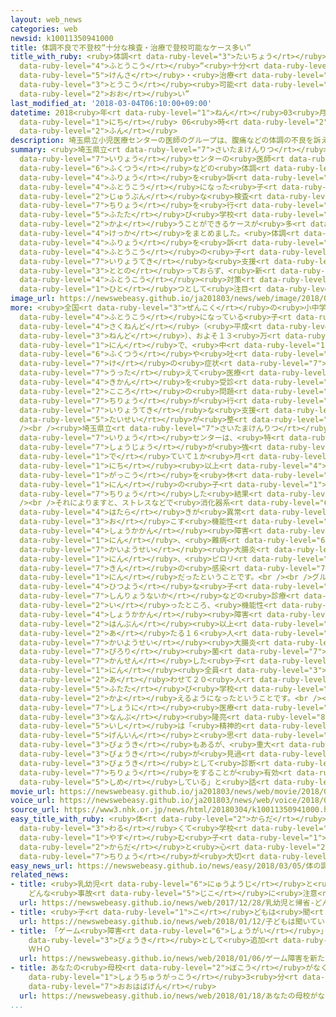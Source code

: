 ```yaml
---
layout: web_news
categories: web
newsid: k10011350941000
title: 体調不良で不登校“十分な検査・治療で登校可能なケース多い”
title_with_ruby: <ruby>体調<rt data-ruby-level="3">たいちょう</rt></ruby><ruby>不良<rt data-ruby-level="4">ふりょう</rt></ruby>で<ruby>不登校<rt
  data-ruby-level="4">ふとうこう</rt></ruby>“<ruby>十分<rt data-ruby-level="2">じゅうぶん</rt></ruby>な<ruby>検査<rt
  data-ruby-level="5">けんさ</rt></ruby>・<ruby>治療<rt data-ruby-level="7">ちりょう</rt></ruby>で<ruby>登校<rt
  data-ruby-level="3">とうこう</rt></ruby><ruby>可能<rt data-ruby-level="5">かのう</rt></ruby>なケース<ruby>多<rt
  data-ruby-level="2">おお</rt></ruby>い”
last_modified_at: '2018-03-04T06:10:00+09:00'
datetime: 2018<ruby>年<rt data-ruby-level="1">ねん</rt></ruby>03<ruby>月<rt data-ruby-level="1">がつ</rt></ruby>04<ruby>日<rt
  data-ruby-level="1">にち</rt></ruby> 06<ruby>時<rt data-ruby-level="2">じ</rt></ruby>10<ruby>分<rt
  data-ruby-level="2">ふん</rt></ruby>
description: 埼玉県立小児医療センターの医師のグループは、腹痛などの体調の不良を訴えて不登校になった子どもに十分な検査と治療を行うと再び学校に通うことができるケースが多いという結果をまとめました。体調不良を訴える不登校の子どもへの医療的な支援は整っておらず、新たな不登校対策の一つとして注目されます。
summary: <ruby>埼玉県立<rt data-ruby-level="7">さいたまけんりつ</rt></ruby><ruby>小児<rt data-ruby-level="7">しょうに</rt></ruby><ruby>医療<rt
  data-ruby-level="7">いりょう</rt></ruby>センターの<ruby>医師<rt data-ruby-level="5">いし</rt></ruby>のグループは、<ruby>腹痛<rt
  data-ruby-level="6">ふくつう</rt></ruby>などの<ruby>体調<rt data-ruby-level="3">たいちょう</rt></ruby>の<ruby>不良<rt
  data-ruby-level="4">ふりょう</rt></ruby>を<ruby>訴<rt data-ruby-level="7">うった</rt></ruby>えて<ruby>不登校<rt
  data-ruby-level="4">ふとうこう</rt></ruby>になった<ruby>子<rt data-ruby-level="1">こ</rt></ruby>どもに<ruby>十分<rt
  data-ruby-level="2">じゅうぶん</rt></ruby>な<ruby>検査<rt data-ruby-level="5">けんさ</rt></ruby>と<ruby>治療<rt
  data-ruby-level="7">ちりょう</rt></ruby>を<ruby>行<rt data-ruby-level="2">おこな</rt></ruby>うと<ruby>再<rt
  data-ruby-level="5">ふたた</rt></ruby>び<ruby>学校<rt data-ruby-level="1">がっこう</rt></ruby>に<ruby>通<rt
  data-ruby-level="2">かよ</rt></ruby>うことができるケースが<ruby>多<rt data-ruby-level="2">おお</rt></ruby>いという<ruby>結果<rt
  data-ruby-level="4">けっか</rt></ruby>をまとめました。<ruby>体調<rt data-ruby-level="3">たいちょう</rt></ruby><ruby>不良<rt
  data-ruby-level="4">ふりょう</rt></ruby>を<ruby>訴<rt data-ruby-level="7">うった</rt></ruby>える<ruby>不登校<rt
  data-ruby-level="4">ふとうこう</rt></ruby>の<ruby>子<rt data-ruby-level="1">こ</rt></ruby>どもへの<ruby>医療的<rt
  data-ruby-level="7">いりょうてき</rt></ruby>な<ruby>支援<rt data-ruby-level="7">しえん</rt></ruby>は<ruby>整<rt
  data-ruby-level="3">ととの</rt></ruby>っておらず、<ruby>新<rt data-ruby-level="2">あら</rt></ruby>たな<ruby>不登校<rt
  data-ruby-level="4">ふとうこう</rt></ruby><ruby>対策<rt data-ruby-level="6">たいさく</rt></ruby>の<ruby>一<rt
  data-ruby-level="1">ひと</rt></ruby>つとして<ruby>注目<rt data-ruby-level="3">ちゅうもく</rt></ruby>されます。
image_url: https://newswebeasy.github.io/ja201803/news/web/image/2018/03/04/K10011350941_1803040619_1803040621_01_03.jpg
more: <ruby>全国<rt data-ruby-level="3">ぜんこく</rt></ruby>の<ruby>小中学校<rt data-ruby-level="1">しょうちゅうがっこう</rt></ruby>で<ruby>不登校<rt
  data-ruby-level="4">ふとうこう</rt></ruby>になっている<ruby>子<rt data-ruby-level="1">こ</rt></ruby>どもは、<ruby>昨年度<rt
  data-ruby-level="4">さくねんど</rt></ruby>（<ruby>平成<rt data-ruby-level="4">へいせい</rt></ruby>２８<ruby>年度<rt
  data-ruby-level="3">ねんど</rt></ruby>）、およそ１３<ruby>万<rt data-ruby-level="2">まん</rt></ruby>４０００<ruby>人<rt
  data-ruby-level="1">にん</rt></ruby>で、<ruby>中<rt data-ruby-level="1">なか</rt></ruby>には<ruby>腹痛<rt
  data-ruby-level="6">ふくつう</rt></ruby>や<ruby>吐<rt data-ruby-level="7">は</rt></ruby>き<ruby>気<rt
  data-ruby-level="7">け</rt></ruby>の<ruby>症状<rt data-ruby-level="7">しょうじょう</rt></ruby>を<ruby>訴<rt
  data-ruby-level="7">うった</rt></ruby>えて<ruby>医療<rt data-ruby-level="7">いりょう</rt></ruby><ruby>機関<rt
  data-ruby-level="4">きかん</rt></ruby>を<ruby>受診<rt data-ruby-level="7">じゅしん</rt></ruby>しても「<ruby>心<rt
  data-ruby-level="2">こころ</rt></ruby>の<ruby>問題<rt data-ruby-level="3">もんだい</rt></ruby>」としてほとんど<ruby>治療<rt
  data-ruby-level="7">ちりょう</rt></ruby>が<ruby>行<rt data-ruby-level="2">おこな</rt></ruby>われないなど、<ruby>医療的<rt
  data-ruby-level="7">いりょうてき</rt></ruby>な<ruby>支援<rt data-ruby-level="7">しえん</rt></ruby><ruby>態勢<rt
  data-ruby-level="5">たいせい</rt></ruby>が<ruby>整<rt data-ruby-level="3">ととの</rt></ruby>っていません。<br
  /><br /><ruby>埼玉県立<rt data-ruby-level="7">さいたまけんりつ</rt></ruby><ruby>小児<rt data-ruby-level="7">しょうに</rt></ruby><ruby>医療<rt
  data-ruby-level="7">いりょう</rt></ruby>センターは、<ruby>特<rt data-ruby-level="4">とく</rt></ruby>に<ruby>症状<rt
  data-ruby-level="7">しょうじょう</rt></ruby>が<ruby>強<rt data-ruby-level="2">つよ</rt></ruby>く<ruby>出<rt
  data-ruby-level="1">で</rt></ruby>ていて１か<ruby>月<rt data-ruby-level="1">げつ</rt></ruby>に１０<ruby>日<rt
  data-ruby-level="1">にち</rt></ruby><ruby>以上<rt data-ruby-level="4">いじょう</rt></ruby><ruby>学校<rt
  data-ruby-level="1">がっこう</rt></ruby>を<ruby>休<rt data-ruby-level="1">やす</rt></ruby>んだ２７<ruby>人<rt
  data-ruby-level="1">にん</rt></ruby>の<ruby>子<rt data-ruby-level="1">こ</rt></ruby>どもについて<ruby>治療<rt
  data-ruby-level="7">ちりょう</rt></ruby>した<ruby>結果<rt data-ruby-level="4">けっか</rt></ruby>をまとめました。<br
  /><br />それによりますと、ストレスなどで<ruby>消化器系<rt data-ruby-level="6">しょうかきけい</rt></ruby>の<ruby>働<rt
  data-ruby-level="4">はたら</rt></ruby>きが<ruby>異常<rt data-ruby-level="6">いじょう</rt></ruby>を<ruby>起<rt
  data-ruby-level="3">お</rt></ruby>こす<ruby>機能性<rt data-ruby-level="5">きのうせい</rt></ruby><ruby>消化管<rt
  data-ruby-level="4">しょうかかん</rt></ruby><ruby>障害<rt data-ruby-level="6">しょうがい</rt></ruby>が２３<ruby>人<rt
  data-ruby-level="1">にん</rt></ruby>、<ruby>難病<rt data-ruby-level="6">なんびょう</rt></ruby>の<ruby>潰瘍性<rt
  data-ruby-level="7">かいようせい</rt></ruby><ruby>大腸炎<rt data-ruby-level="7">だいちょうえん</rt></ruby>が２<ruby>人<rt
  data-ruby-level="1">にん</rt></ruby>、<ruby>ピロリ<rt data-ruby-level="7">ぴろり</rt></ruby><ruby>菌<rt
  data-ruby-level="7">きん</rt></ruby>の<ruby>感染<rt data-ruby-level="7">かんせん</rt></ruby>が２<ruby>人<rt
  data-ruby-level="1">にん</rt></ruby>だったということです。<br /><br />グループでは、<ruby>治療<rt data-ruby-level="7">ちりょう</rt></ruby>だけでなく、<ruby>必要<rt
  data-ruby-level="4">ひつよう</rt></ruby>な<ruby>子<rt data-ruby-level="1">こ</rt></ruby>どもには<ruby>心療内科<rt
  data-ruby-level="7">しんりょうないか</rt></ruby>などの<ruby>診療<rt data-ruby-level="7">しんりょう</rt></ruby>も<ruby>行<rt
  data-ruby-level="2">い</rt></ruby>ったところ、<ruby>機能性<rt data-ruby-level="5">きのうせい</rt></ruby><ruby>消化管<rt
  data-ruby-level="4">しょうかかん</rt></ruby><ruby>障害<rt data-ruby-level="6">しょうがい</rt></ruby>では<ruby>半分<rt
  data-ruby-level="2">はんぶん</rt></ruby><ruby>以上<rt data-ruby-level="4">いじょう</rt></ruby>に<ruby>当<rt
  data-ruby-level="2">あ</rt></ruby>たる１６<ruby>人<rt data-ruby-level="1">にん</rt></ruby>、<ruby>潰瘍性<rt
  data-ruby-level="7">かいようせい</rt></ruby><ruby>大腸炎<rt data-ruby-level="7">だいちょうえん</rt></ruby>と<ruby>ピロリ<rt
  data-ruby-level="7">ぴろり</rt></ruby><ruby>菌<rt data-ruby-level="7">きん</rt></ruby>に<ruby>感染<rt
  data-ruby-level="7">かんせん</rt></ruby>した<ruby>子<rt data-ruby-level="1">こ</rt></ruby>どもは４<ruby>人<rt
  data-ruby-level="1">にん</rt></ruby><ruby>全員<rt data-ruby-level="3">ぜんいん</rt></ruby>の<ruby>合<rt
  data-ruby-level="2">あ</rt></ruby>わせて２０<ruby>人<rt data-ruby-level="1">にん</rt></ruby>が<ruby>再<rt
  data-ruby-level="5">ふたた</rt></ruby>び<ruby>学校<rt data-ruby-level="1">がっこう</rt></ruby>に<ruby>通<rt
  data-ruby-level="2">かよ</rt></ruby>えるようになったということです。<br /><br /><ruby>埼玉県立<rt data-ruby-level="7">さいたまけんりつ</rt></ruby><ruby>小児<rt
  data-ruby-level="7">しょうに</rt></ruby><ruby>医療<rt data-ruby-level="7">いりょう</rt></ruby>センターの<ruby>南部<rt
  data-ruby-level="3">なんぶ</rt></ruby><ruby>隆亮<rt data-ruby-level="8">りゅうすけ</rt></ruby><ruby>医師<rt
  data-ruby-level="5">いし</rt></ruby>は「<ruby>精神的<rt data-ruby-level="5">せいしんてき</rt></ruby>なことが<ruby>原因<rt
  data-ruby-level="5">げんいん</rt></ruby>と<ruby>思<rt data-ruby-level="2">おも</rt></ruby>われる<ruby>病気<rt
  data-ruby-level="3">びょうき</rt></ruby>もあるが、<ruby>重大<rt data-ruby-level="3">じゅうだい</rt></ruby>な<ruby>病気<rt
  data-ruby-level="3">びょうき</rt></ruby>が<ruby>見過<rt data-ruby-level="5">みす</rt></ruby>ごされているケースもあり、<ruby>病気<rt
  data-ruby-level="3">びょうき</rt></ruby>として<ruby>診断<rt data-ruby-level="7">しんだん</rt></ruby>と<ruby>治療<rt
  data-ruby-level="7">ちりょう</rt></ruby>をすることが<ruby>有効<rt data-ruby-level="5">ゆうこう</rt></ruby>なケースがあることを<ruby>示<rt
  data-ruby-level="5">しめ</rt></ruby>している」と<ruby>話<rt data-ruby-level="2">はな</rt></ruby>しています。
movie_url: https://newswebeasy.github.io/ja201803/news/web/movie/2018/03/04/k10011350941_201803040619_201803040621.mp4
voice_url: https://newswebeasy.github.io/ja201803/news/web/voice/2018/03/04/k10011350941_201803040619_201803040621.mp3
source_url: https://www3.nhk.or.jp/news/html/20180304/k10011350941000.html
easy_title_with_ruby: <ruby>体<rt data-ruby-level="2">からだ</rt></ruby>の<ruby>調子<rt data-ruby-level="3">ちょうし</rt></ruby>が<ruby>悪<rt
  data-ruby-level="3">わる</rt></ruby>くて<ruby>学校<rt data-ruby-level="1">がっこう</rt></ruby>を<ruby>休<rt
  data-ruby-level="1">やす</rt></ruby>む<ruby>子<rt data-ruby-level="1">こ</rt></ruby>ども「<ruby>体<rt
  data-ruby-level="2">からだ</rt></ruby>と<ruby>心<rt data-ruby-level="2">こころ</rt></ruby>の<ruby>治療<rt
  data-ruby-level="7">ちりょう</rt></ruby>が<ruby>大切<rt data-ruby-level="2">たいせつ</rt></ruby>」
easy_news_url: https://newswebeasy.github.io/news/easy/2018/03/05/体の調子が悪くて学校を休む子ども体と心の治療が大切
related_news:
- title: <ruby>乳幼児<rt data-ruby-level="6">にゅうようじ</rt></ruby>と<ruby>帰省<rt data-ruby-level="4">きせい</rt></ruby>
    どんな<ruby>事故<rt data-ruby-level="5">じこ</rt></ruby>に<ruby>注意<rt data-ruby-level="3">ちゅうい</rt></ruby>
  url: https://newswebeasy.github.io/news/web/2017/12/28/乳幼児と帰省-どんな事故に注意
- title: <ruby>子<rt data-ruby-level="1">こ</rt></ruby>どもは<ruby>聞<rt data-ruby-level="2">き</rt></ruby>いている
  url: https://newswebeasy.github.io/news/web/2018/01/12/子どもは聞いている
- title: 「ゲーム<ruby>障害<rt data-ruby-level="6">しょうがい</rt></ruby>」を<ruby>新<rt data-ruby-level="2">あら</rt></ruby>たな<ruby>病気<rt
    data-ruby-level="3">びょうき</rt></ruby>として<ruby>追加<rt data-ruby-level="4">ついか</rt></ruby>へ
    ＷＨＯ
  url: https://newswebeasy.github.io/news/web/2018/01/06/ゲーム障害を新たな病気として追加へ-WHO
- title: あなたの<ruby>母校<rt data-ruby-level="2">ぼこう</rt></ruby>がなくなる…2050<ruby>年<rt data-ruby-level="1">ねん</rt></ruby>～<ruby>小中学校<rt
    data-ruby-level="1">しょうちゅうがっこう</rt></ruby>3<ruby>分<rt data-ruby-level="2">ふん</rt></ruby>の1に<ruby>大幅減<rt
    data-ruby-level="7">おおはばげん</rt></ruby>
  url: https://newswebeasy.github.io/news/web/2018/01/18/あなたの母校がなくなる2050年~小中学校3分の1に大幅減
...
```

